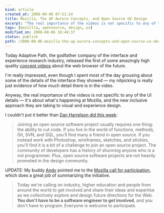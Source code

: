 ```yaml
--- 
kind: article
created_at: 2008-08-06 07:51:14
title: Mozilla, The AP Aurora Concepts, and Open Source UX Design
excerpt: "The real importance of the videos is not specific to any of the UI details; it's about what's happening at Mozilla, and the new inclusive approach they are taking to visual and experience design. "
tags: [mozillla, opensource, design, ux]
modified_on: 2008-08-06 18:49:37
status: publish 
path: /2008-08-06-mozilla-the-ap-aurora-concepts-and-open-source-ux-design
---
```


Today Adaptive Path, the godfather company of the interface and experience research industry, released the first of some amazingly high quality <a href="http://www.adaptivepath.com/aurora/">concept videos</a> about the web browser of the future. 

I'm really impressed, even though I spent most of the day grousing about some of the details of the interface they showed &mdash; my nitpicking is really just evidence of how much detail there is in the video.  

Anyway, the real importance of the videos is not specific to any of the UI details &mdash; it's about what's happening at Mozilla, and the new inclusive approach they are taking to visual and experience design. 

I couldn't put it better than <a href="http://www.adaptivepath.com/blog/2008/08/04/open-source-design/">Dan Harrelson did this week</a>: 

<blockquote>Joining an open source software project usually requires one thing: the ability to cut code. If you live in the world of functions, methods, Git, SVN, and SQL, you'll find many a friend in open source. If you instead work with Photoshop, wireframes, sketches, and stickies, you'll find it is a bit of a challenge to join an open source project. The community of developers has a history of shunning anyone who is a not programmer. Plus, open source software projects are not heavily promoted in the design community.</blockquote>

UPDATE: My buddy <a href="http://hook.org/">Andy</a> pointed me to the <a href="http://labs.mozilla.com/2008/08/introducing-the-concept-series-call-for-participation/">Mozilla call for participation</a>, which does a great job of summarizing the initiative. 

<blockquote>Today we're calling on industry, higher education and people from around the world to get involved and share their ideas and expertise as we collectively explore and design future directions for the Web. <strong>You don't have to be a software engineer to get involved</strong>, and you don't have to program. Everyone is welcome to participate.</blockquote>




